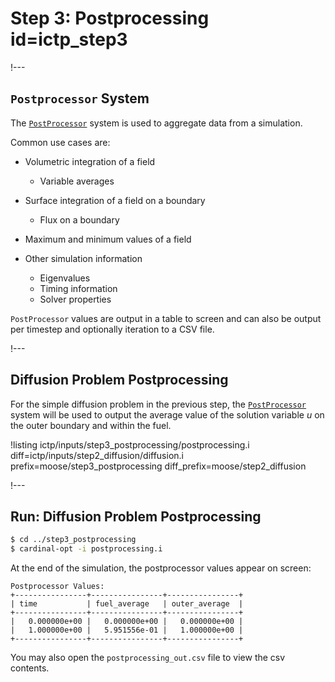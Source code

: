 # Step 3: Postprocessing id=ictp_step3

!---

## `Postprocessor` System

The [`PostProcessor`](Postprocessors/index.md) system is used to aggregate data from a simulation.

Common use cases are:

- Volumetric integration of a field

  - Variable averages

- Surface integration of a field on a boundary

  - Flux on a boundary

- Maximum and minimum values of a field
- Other simulation information

  - Eigenvalues
  - Timing information
  - Solver properties

`PostProcessor` values are output in a table to screen and can also be output per timestep and optionally iteration to a CSV file.

!---

## Diffusion Problem Postprocessing

For the simple diffusion problem in the previous step, the [`PostProcessor`](Postprocessors/index.md) system will be used to output the average value of the solution variable $u$ on the outer boundary and within the fuel.

!listing ictp/inputs/step3_postprocessing/postprocessing.i diff=ictp/inputs/step2_diffusion/diffusion.i prefix=moose/step3_postprocessing diff_prefix=moose/step2_diffusion

!---

## Run: Diffusion Problem Postprocessing

```bash
$ cd ../step3_postprocessing
$ cardinal-opt -i postprocessing.i
```

At the end of the simulation, the postprocessor values appear on screen:

```
Postprocessor Values:
+----------------+----------------+----------------+
| time           | fuel_average   | outer_average  |
+----------------+----------------+----------------+
|   0.000000e+00 |   0.000000e+00 |   0.000000e+00 |
|   1.000000e+00 |   5.951556e-01 |   1.000000e+00 |
+----------------+----------------+----------------+
```

You may also open the `postprocessing_out.csv` file to view the csv contents.
